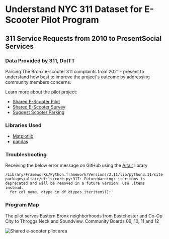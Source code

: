 # Understand NYC 311 Dataset for E-Scooter Pilot Program

## 311 Service Requests from 2010 to PresentSocial Services
### Data Provided by 311, DoITT

Parsing The Bronx e-scooter 311 complaints from 2021 - present to understand how best to improve the project's outcome by addressing community members concerns.

Learn more about the pilot project:

- [Shared E-Scooter Pilot](https://nycdotscootershare.info/home)
- [Shared E-Scooter Survey](https://nycdotscootershare.info/survey)
- [Suggest Scooter Parking](https://nycdotprojects.info/project-feedback-map/suggest-scooter-parking)

### Libraries Used

- [Matplotlib](https://matplotlib.org/)
- [pandas](https://pandas.pydata.org/) 

### Troubleshooting

Receiving the below error message on GitHub using the [Altair](https://altair-viz.github.io/index.html) library

```
/Library/Frameworks/Python.framework/Versions/3.11/lib/python3.11/site-packages/altair/utils/core.py:317: FutureWarning: iteritems is deprecated and will be removed in a future version. Use .items instead.
  for col_name, dtype in df.dtypes.iteritems():
```

### Program Map

The pilot serves Eastern Bronx neighborhoods from Eastchester and Co-Op City to Throggs Neck and Soundview. Community Boards 09, 10, 11 and 12

![Shared e-scooter pilot area](https://nycdotscootershare.info/sites/default/files/inline-images/BronxPilotArea-2-19-21_press-01_0.jpg)

